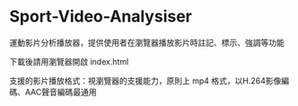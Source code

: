 # Sport-Video-Analysiser
運動影片分析播放器，提供使用者在瀏覽器播放影片時註記、標示、強調等功能

下載後請用瀏覽器開啟 index.html

支援的影片播放格式：視瀏覽器的支援能力，原則上 mp4 格式，以H.264影像編碼、AAC聲音編碼最通用

